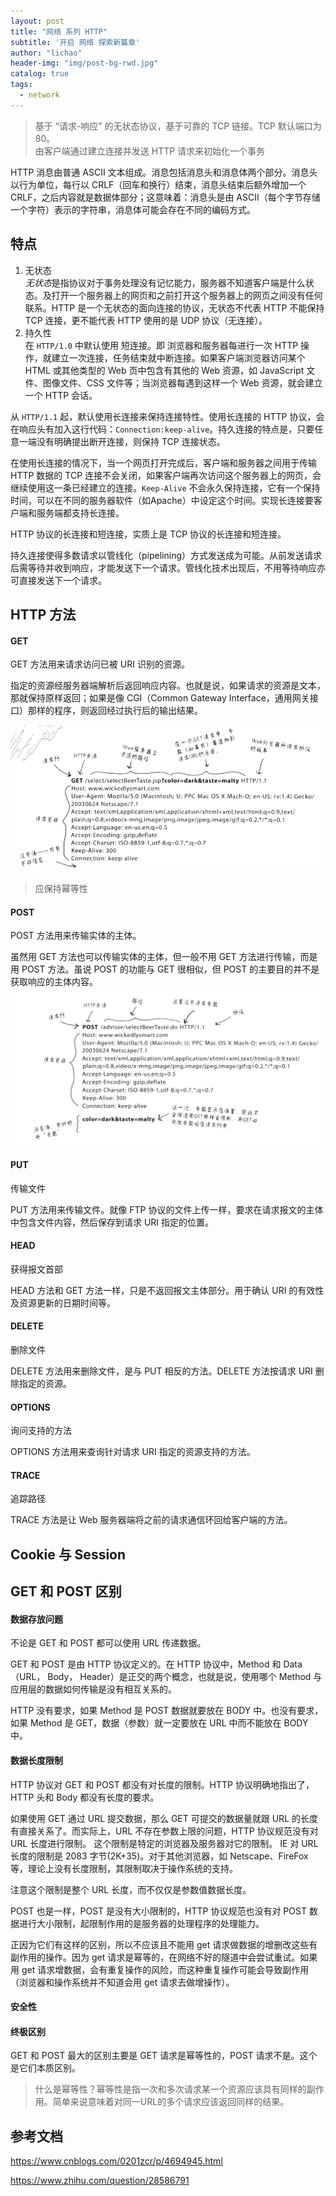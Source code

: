 ```yaml
---
layout: post
title: "网络 系列 HTTP"
subtitle: '开启 网络 探索新篇章'
author: "lichao"
header-img: "img/post-bg-rwd.jpg"
catalog: true
tags:
  - network 
---
```



> 基于 “请求-响应” 的无状态协议，基于可靠的 TCP 链接。TCP 默认端口为 80。   
由客户端通过建立连接并发送 HTTP 请求来初始化一个事务

HTTP 消息由普通 ASCII 文本组成。消息包括消息头和消息体两个部分。消息头以行为单位，每行以 CRLF（回车和换行）结束，消息头结束后额外增加一个 CRLF，之后内容就是数据体部分；这意味着：消息头是由 ASCII（每个字节存储一个字符）表示的字符串，消息体可能会存在不同的编码方式。

## 特点
1. 无状态       
*无状态*是指协议对于事务处理没有记忆能力，服务器不知道客户端是什么状态。及打开一个服务器上的网页和之前打开这个服务器上的网页之间没有任何联系。HTTP 是一个无状态的面向连接的协议，无状态不代表 HTTP 不能保持 TCP 连接，更不能代表 HTTP 使用的是 UDP 协议（无连接）。
2. 持久性      
在 ```HTTP/1.0``` 中默认使用 短连接。即 浏览器和服务器每进行一次 HTTP 操作，就建立一次连接，任务结束就中断连接。如果客户端浏览器访问某个 HTML 或其他类型的 Web 页中包含有其他的 Web 资源，如 JavaScript 文件、图像文件、CSS 文件等；当浏览器每遇到这样一个 Web 资源，就会建立一个 HTTP 会话。

从 ```HTTP/1.1``` 起，默认使用长连接来保持连接特性。使用长连接的 HTTP 协议，会在响应头有加入这行代码：```Connection:keep-alive```。持久连接的特点是，只要任意一端没有明确提出断开连接，则保持 TCP 连接状态。

在使用长连接的情况下，当一个网页打开完成后，客户端和服务器之间用于传输 HTTP 数据的 TCP 连接不会关闭，如果客户端再次访问这个服务器上的网页，会继续使用这一条已经建立的连接。```Keep-Alive``` 不会永久保持连接，它有一个保持时间，可以在不同的服务器软件（如Apache）中设定这个时间。实现长连接要客户端和服务端都支持长连接。

HTTP 协议的长连接和短连接，实质上是 TCP 协议的长连接和短连接。

持久连接使得多数请求以管线化（pipelining）方式发送成为可能。从前发送请求后需等待并收到响应，才能发送下一个请求。管线化技术出现后，不用等待响应亦可直接发送下一个请求。

## HTTP 方法
#### GET
GET 方法用来请求访问已被 URI 识别的资源。

指定的资源经服务器端解析后返回响应内容。也就是说，如果请求的资源是文本，那就保持原样返回；如果是像 CGI（Common Gateway Interface，通用网关接口）那样的程序，则返回经过执行后的输出结果。

![网络](/img/network/25.png)

> 应保持幂等性

#### POST
POST 方法用来传输实体的主体。

虽然用 GET 方法也可以传输实体的主体，但一般不用 GET 方法进行传输，而是用 POST 方法。虽说 POST 的功能与 GET 很相似，但 POST 的主要目的并不是获取响应的主体内容。
![网络](/img/network/26.png)

#### PUT
传输文件

PUT 方法用来传输文件。就像 FTP 协议的文件上传一样，要求在请求报文的主体中包含文件内容，然后保存到请求 URI 指定的位置。

#### HEAD
获得报文首部

HEAD 方法和 GET 方法一样，只是不返回报文主体部分。用于确认 URI 的有效性及资源更新的日期时间等。

#### DELETE
删除文件

DELETE 方法用来删除文件，是与 PUT 相反的方法。DELETE 方法按请求 URI 删除指定的资源。

#### OPTIONS
询问支持的方法

OPTIONS 方法用来查询针对请求 URI 指定的资源支持的方法。

#### TRACE
追踪路径

TRACE 方法是让 Web 服务器端将之前的请求通信环回给客户端的方法。

## Cookie 与 Session



## GET 和 POST 区别
#### 数据存放问题
不论是 GET 和 POST 都可以使用 URL 传递数据。

GET 和 POST 是由 HTTP 协议定义的。在 HTTP 协议中，Method 和 Data（URL， Body， Header）是正交的两个概念，也就是说，使用哪个 Method 与应用层的数据如何传输是没有相互关系的。

HTTP 没有要求，如果 Method 是 POST 数据就要放在 BODY 中。也没有要求，如果 Method 是 GET，数据（参数）就一定要放在 URL 中而不能放在 BODY 中。

#### 数据长度限制
HTTP 协议对 GET 和 POST 都没有对长度的限制。HTTP 协议明确地指出了，HTTP 头和 Body 都没有长度的要求。

如果使用 GET 通过 URL 提交数据，那么 GET 可提交的数据量就跟 URL 的长度有直接关系了。而实际上，URL 不存在参数上限的问题，HTTP 协议规范没有对 URL 长度进行限制。 这个限制是特定的浏览器及服务器对它的限制。 IE 对 URL 长度的限制是 2083 字节(2K+35)。对于其他浏览器，如 Netscape、FireFox 等，理论上没有长度限制，其限制取决于操作系统的支持。

注意这个限制是整个 URL 长度，而不仅仅是参数值数据长度。

POST 也是一样，POST 是没有大小限制的，HTTP 协议规范也没有对 POST 数据进行大小限制，起限制作用的是服务器的处理程序的处理能力。

正因为它们有这样的区别，所以不应该且不能用 get 请求做数据的增删改这些有副作用的操作。因为 get 请求是幂等的，在网络不好的隧道中会尝试重试。如果用 get 请求增数据，会有重复操作的风险，而这种重复操作可能会导致副作用（浏览器和操作系统并不知道会用 get 请求去做增操作）。

#### 安全性

#### 终极区别
GET 和 POST 最大的区别主要是 GET 请求是幂等性的，POST 请求不是。这个是它们本质区别。

> 什么是幂等性？幂等性是指一次和多次请求某一个资源应该具有同样的副作用。简单来说意味着对同一URL的多个请求应该返回同样的结果。
## 参考文档
https://www.cnblogs.com/0201zcr/p/4694945.html

https://www.zhihu.com/question/28586791